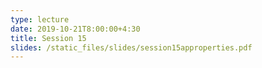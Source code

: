 ```yaml
---
type: lecture
date: 2019-10-21T8:00:00+4:30
title: Session 15
slides: /static_files/slides/session15approperties.pdf
---
```

